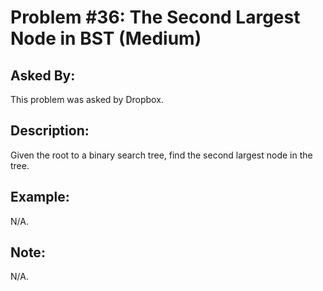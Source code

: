 # Problem #36: The Second Largest Node in BST (Medium)

## Asked By:

This problem was asked by Dropbox.

## Description:
 
Given the root to a binary search tree, find the second largest node in the tree.

## Example:

N/A.

## Note:

N/A.


